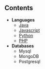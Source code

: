 ## Contents
- **Languages**    
  - [Java](https://srimuthurajesh.github.io/Tech-Notes/Java/)    
  - [Javascript](https://srimuthurajesh.github.io/Tech-Notes/Java%20script/)  
  - [Python](https://srimuthurajesh.github.io/Tech-Notes/Python/)  
  - [PHP](https://srimuthurajesh.github.io/Tech-Notes/PHP/)  
- **Databases**    
  - Mysql  
  - MongoDB  
  - Postgresql    
